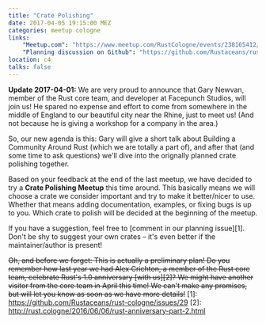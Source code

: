 ```yaml
---
title: "Crate Polishing"
date: 2017-04-05 19:15:00 MEZ
categories: meetup cologne
links:
    "Meetup.com": "https://www.meetup.com/RustCologne/events/238165412/"
    "Planning discussion on Github": "https://github.com/Rustaceans/rust-cologne/issues/29"
location: c4
talks: false
---
```

**Update 2017-04-01:** We are very proud to announce that Gary Newvan, member of the Rust core team, and developer at Facepunch Studios, will join us! He spared no expense and effort to come from somewhere in the middle of England to our beautiful city near the Rhine, just to meet us! (And not because he is giving a workshop for a company in the area.)

So, our new agenda is this: Gary will give a short talk about Building a Community Around Rust (which we are totally a part of), and after that (and some time to ask questions) we'll dive into the orignally planned crate polishing together.

Based on your feedback at the end of the last meetup, we have decided to try a
**Crate Polishing Meetup** this time around. This basically means we will choose a
crate we consider important and try to make it better/nicer to use. Whether that
means adding documentation, examples, or fixing bugs is up to you. Which crate
to polish will be decided at the beginning of the meetup.

If you have a suggestion, feel free to [comment in our planning issue][1]. Don't
be shy to suggest your own crates – it's even better if the maintainer/author is
present!
 
~~Oh, and before we forget: This is actually a preliminary plan! Do you remember how
last year we had Alex Crichton, a member of the Rust core team, celebrate Rust's
1.0 anniversary [with us][2]? We might have another visitor from the core team in
April this time! We can't make any promises, but will let you know as soon as we
have more details!~~
[1]: https://github.com/Rustaceans/rust-cologne/issues/29
[2]: http://rust.cologne/2016/06/06/rust-anniversary-part-2.html
